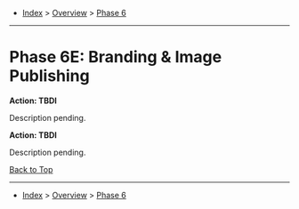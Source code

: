 <a id="top"></a>

- [Index](../index.md) > [Overview](overview.md) > [Phase 6](phase_06.md)

---

<a id="actions"></a>

# Phase 6E: Branding & Image Publishing

<a id="6e-action-01"></a>

**Action: TBDI**

Description pending.

<a id="6e-action-02"></a>

**Action: TBDI**

Description pending.

<a class="inline-navlink-page-top" href="#actions">Back to Top</a>

---

- [Index](../index.md) > [Overview](overview.md) > [Phase 6](phase_06.md)
